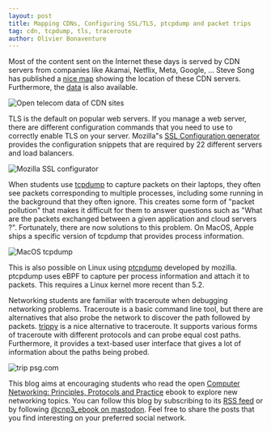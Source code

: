 ```yaml
---
layout: post
title: Mapping CDNs, Configuring SSL/TLS, ptcpdump and packet trips
tag: cdn, tcpdump, tls, traceroute
author: Olivier Bonaventure
---
```


Most of the content sent on the Internet these days is served by CDN servers from companies like Akamai, Netflix, Meta, Google, ... Steve Song has published a [nice map](https://opentelecomdata.org/cdns/) showing the location of these CDN servers. Furthermore, the [data](https://github.com/stevesong/cloud_cdn_cache/) is also available.

![Open telecom data of CDN sites]({{site.baseurl}}/images/Otdata.png)

TLS is the default on popular web servers. If you manage a web server, there are different configuration commands that you need to use to correctly enable TLS on your server. Mozilla"s [SSL Configuration generator](https://ssl-config.mozilla.org/#server=apache&version=2.4.41&config=modern&openssl=1.1.1k&guideline=5.7) provides the configuration snippets that are required by 22 different servers and load balancers.


![Mozilla SSL configurator]({{site.baseurl}}/images/Mozilla-ssl.png)

When students use [tcpdump](https://www.tcpdump.org) to capture packets on their
laptops, they often see packets corresponding to multiple processes, including
some running in the background that they often ignore. This creates some form
of "packet pollution" that makes it difficult for them to answer questions such
as "What are the packets exchanged between a given application and cloud servers ?". Fortunately, there are now solutions to this problem. On MacOS, Apple
ships a specific version of tcpdump that provides process information.


![MacOS tcpdump]({{site.baseurl}}/images/mac-tcpdump.png)

This is also possible on Linux using [ptcpdump](https://github.com/mozillazg/ptcpdump) developed by mozilla. ptcpdump uses eBPF to capture per process
information and attach it to packets. This requires a Linux kernel more recent than
5.2.

Networking students are familiar with traceroute when debugging networking problems. Traceroute is a basic command line tool, but there are alternatives that also probe the network to discover the path followed by packets. [trippy](https://trippy.cli.rs) is a nice alternative to traceroute. It supports various forms of traceroute with different protocols and can probe equal cost paths. Furthermore, it provides a text-based user interface that gives a lot of information about the paths being probed. 

![trip psg.com]({{site.baseurl}}/images/trip.png)




This blog aims at encouraging students who read the open [Computer Networking: Principles, Protocols and Practice](https://www.computer-networking.info) ebook to explore new networking topics. You can follow this blog by subscribing to its [RSS feed](http://blog.computer-networking.info/feed.xml) or by following [@cnp3_ebook on mastodon](https://mastodon.acm.org/@cnp3_ebook). Feel free to share the posts that you find interesting on your preferred social network.